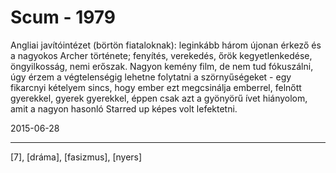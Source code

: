 # Scum - 1979

Angliai javítóintézet (börtön fiataloknak): leginkább három újonan érkező és a nagyokos Archer története; fenyítés, verekedés, őrök kegyetlenkedése, öngyilkosság, nemi erőszak. Nagyon kemény film, de nem tud fókuszálni, úgy érzem a végtelenségig lehetne folytatni a szörnyűségeket - egy fikarcnyi kételyem sincs, hogy ember ezt megcsinálja emberrel, felnőtt gyerekkel, gyerek gyerekkel, éppen csak azt a gyönyörű ívet hiányolom, amit a nagyon hasonló Starred up képes volt lefektetni.

2015-06-28 

----

[7], [dráma], [fasizmus], [nyers]
